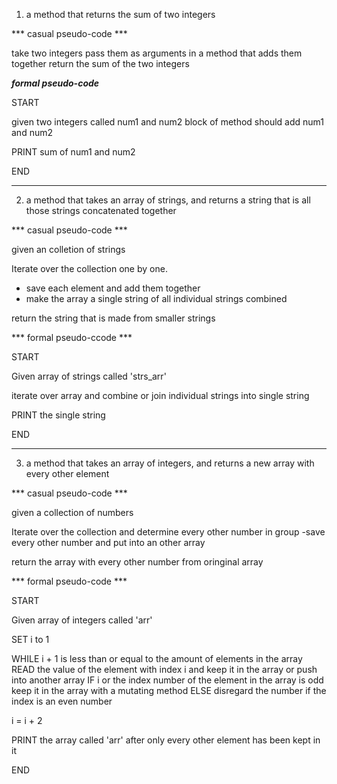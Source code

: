 1. a method that returns the sum of two integers

*** casual pseudo-code ***

take two integers 
pass them as arguments in a method that adds them together
return the sum of the two integers

***formal pseudo-code***

START

given two integers called num1 and num2
block of method should add num1 and num2

PRINT sum of num1 and num2

END

________________________________________________________________________________________________________________
2. a method that takes an array of strings, and returns a string that is all those strings concatenated together

*** casual pseudo-code ***

given an colletion of strings

Iterate over the collection one by one.
  - save each element and add them together
  - make the array a single string of all individual strings combined
  
return the string that is made from smaller strings

*** formal pseudo-ccode ***

START

Given array of strings called 'strs_arr'

iterate over array and combine or join individual strings into single string

PRINT the single string 

END
________________________________________________________________________________________________________________
3. a method that takes an array of integers, and returns a new array with every other element

*** casual pseudo-code ***

given a collection of numbers

Iterate over the collection and determine every other number in group
  -save every other number and put into an other array
  
return the array with every other number from oringinal array


*** formal pseudo-code *** 

START

Given array of integers called 'arr'

SET i to 1

WHILE i + 1 is less than or equal to the amount of elements in the array
  READ the value of the element with index i and keep it in the array or push into another array
  IF i or the index number of the element in the array is odd
    keep it in the array with a mutating method
  ELSE
    disregard the number if the index is an even number

  i = i + 2
  
PRINT the array called 'arr' after only every other element has been kept in it

END










